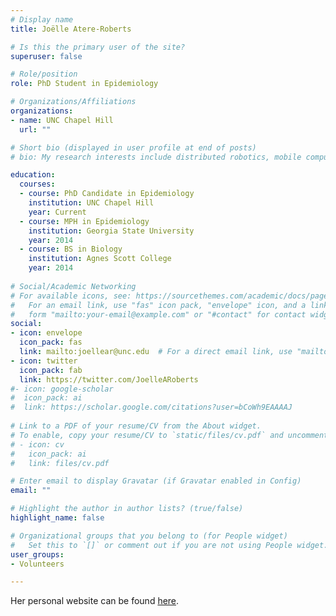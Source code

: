 ```yaml
---
# Display name
title: Joëlle Atere-Roberts

# Is this the primary user of the site?
superuser: false

# Role/position
role: PhD Student in Epidemiology

# Organizations/Affiliations
organizations:
- name: UNC Chapel Hill
  url: ""

# Short bio (displayed in user profile at end of posts)
# bio: My research interests include distributed robotics, mobile computing and programmable matter.

education:
  courses:
  - course: PhD Candidate in Epidemiology
    institution: UNC Chapel Hill
    year: Current
  - course: MPH in Epidemiology
    institution: Georgia State University
    year: 2014
  - course: BS in Biology
    institution: Agnes Scott College
    year: 2014
    
# Social/Academic Networking
# For available icons, see: https://sourcethemes.com/academic/docs/page-builder/#icons
#   For an email link, use "fas" icon pack, "envelope" icon, and a link in the
#   form "mailto:your-email@example.com" or "#contact" for contact widget.
social:
- icon: envelope
  icon_pack: fas
  link: mailto:joellear@unc.edu  # For a direct email link, use "mailto:test@example.org".
- icon: twitter
  icon_pack: fab
  link: https://twitter.com/JoelleARoberts
#- icon: google-scholar
#  icon_pack: ai
#  link: https://scholar.google.com/citations?user=bCoWh9EAAAAJ
  
# Link to a PDF of your resume/CV from the About widget.
# To enable, copy your resume/CV to `static/files/cv.pdf` and uncomment the lines below.
# - icon: cv
#   icon_pack: ai
#   link: files/cv.pdf

# Enter email to display Gravatar (if Gravatar enabled in Config)
email: ""

# Highlight the author in author lists? (true/false)
highlight_name: false

# Organizational groups that you belong to (for People widget)
#   Set this to `[]` or comment out if you are not using People widget.
user_groups:
- Volunteers

---
```


Her personal website can be found [here](https://sites.google.com/view/joelleatereroberts/home). 
